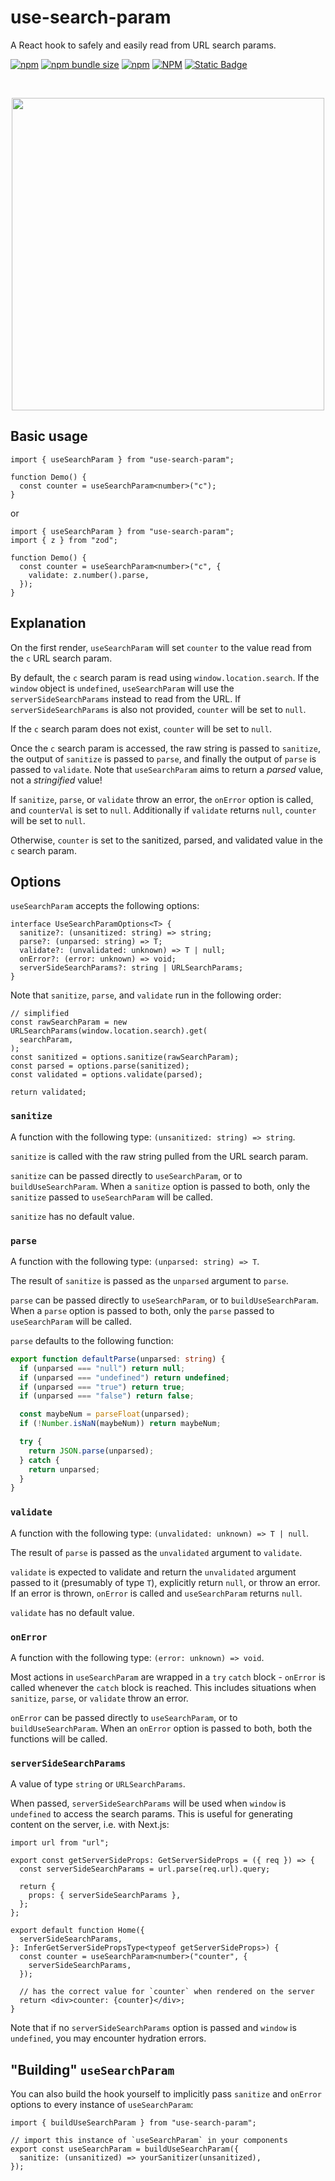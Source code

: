 # use-search-param

A React hook to safely and easily read from URL search params.

[![npm](https://img.shields.io/npm/v/use-search-param)](https://www.npmjs.com/package/use-search-param)
[![npm bundle size](https://img.shields.io/bundlephobia/minzip/use-search-param)](https://bundlephobia.com/package/use-search-param)
[![npm](https://img.shields.io/npm/dw/use-search-param)](https://www.npmjs.com/package/use-search-param)
[![NPM](https://img.shields.io/npm/l/use-search-param)](https://github.com/ElanMedoff/use-search-param/blob/master/LICENSE)
[![Static Badge](https://img.shields.io/badge/dependencies%20-%200%20-%20green)](https://github.com/ElanMedoff/use-search-param/blob/master/package.json)

<!-- a hack to get around github sanitizing styles from markdown  -->
<br>
<p align="center">
    <img src="https://elanmed.dev/npm-packages/use-search-param-logo.png" width="500px" />
</p>

## Basic usage

```tsx
import { useSearchParam } from "use-search-param";

function Demo() {
  const counter = useSearchParam<number>("c");
}
```

or

```tsx
import { useSearchParam } from "use-search-param";
import { z } from "zod";

function Demo() {
  const counter = useSearchParam<number>("c", {
    validate: z.number().parse,
  });
}
```

## Explanation

On the first render, `useSearchParam` will set `counter` to the value read from the `c` URL search param.

By default, the `c` search param is read using `window.location.search`. If the `window` object is `undefined`, `useSearchParam` will use the `serverSideSearchParams` instead to read from the URL. If `serverSideSearchParams` is also not provided, `counter` will be set to `null`.

If the `c` search param does not exist, `counter` will be set to `null`.

Once the `c` search param is accessed, the raw string is passed to `sanitize`, the output of `sanitize` is passed to `parse`, and finally the output of `parse` is passed to `validate`. Note that `useSearchParam` aims to return a _parsed_ value, not a _stringified_ value!

If `sanitize`, `parse`, or `validate` throw an error, the `onError` option is called, and `counterVal` is set to `null`. Additionally if `validate` returns `null`, `counter` will be set to `null`.

Otherwise, `counter` is set to the sanitized, parsed, and validated value in the `c` search param.

## Options

`useSearchParam` accepts the following options:

```tsx
interface UseSearchParamOptions<T> {
  sanitize?: (unsanitized: string) => string;
  parse?: (unparsed: string) => T;
  validate?: (unvalidated: unknown) => T | null;
  onError?: (error: unknown) => void;
  serverSideSearchParams?: string | URLSearchParams;
}
```

Note that `sanitize`, `parse`, and `validate` run in the following order:

```tsx
// simplified
const rawSearchParam = new URLSearchParams(window.location.search).get(
  searchParam,
);
const sanitized = options.sanitize(rawSearchParam);
const parsed = options.parse(sanitized);
const validated = options.validate(parsed);

return validated;
```

### `sanitize`

A function with the following type: `(unsanitized: string) => string`.

`sanitize` is called with the raw string pulled from the URL search param.

`sanitize` can be passed directly to `useSearchParam`, or to `buildUseSearchParam`. When a `sanitize` option is passed to both, only the `sanitize` passed to `useSearchParam` will be called.

`sanitize` has no default value.

### `parse`

A function with the following type: `(unparsed: string) => T`.

The result of `sanitize` is passed as the `unparsed` argument to `parse`.

`parse` can be passed directly to `useSearchParam`, or to `buildUseSearchParam`. When a `parse` option is passed to both, only the `parse` passed to `useSearchParam` will be called.

`parse` defaults to the following function:

```ts
export function defaultParse(unparsed: string) {
  if (unparsed === "null") return null;
  if (unparsed === "undefined") return undefined;
  if (unparsed === "true") return true;
  if (unparsed === "false") return false;

  const maybeNum = parseFloat(unparsed);
  if (!Number.isNaN(maybeNum)) return maybeNum;

  try {
    return JSON.parse(unparsed);
  } catch {
    return unparsed;
  }
}
```

### `validate`

A function with the following type: `(unvalidated: unknown) => T | null`.

The result of `parse` is passed as the `unvalidated` argument to `validate`.

`validate` is expected to validate and return the `unvalidated` argument passed to it (presumably of type `T`), explicitly return `null`, or throw an error. If an error is thrown, `onError` is called and `useSearchParam` returns `null`.

`validate` has no default value.

### `onError`

A function with the following type: `(error: unknown) => void`.

Most actions in `useSearchParam` are wrapped in a `try` `catch` block - `onError` is called whenever the `catch` block is reached. This includes situations when `sanitize`, `parse`, or `validate` throw an error.

`onError` can be passed directly to `useSearchParam`, or to `buildUseSearchParam`. When an `onError` option is passed to both, both the functions will be called.

### `serverSideSearchParams`

A value of type `string` or `URLSearchParams`.

When passed, `serverSideSearchParams` will be used when `window` is `undefined` to access the search params. This is useful for generating content on the server, i.e. with Next.js:

```tsx
import url from "url";

export const getServerSideProps: GetServerSideProps = ({ req }) => {
  const serverSideSearchParams = url.parse(req.url).query;

  return {
    props: { serverSideSearchParams },
  };
};

export default function Home({
  serverSideSearchParams,
}: InferGetServerSidePropsType<typeof getServerSideProps>) {
  const counter = useSearchParam<number>("counter", {
    serverSideSearchParams,
  });

  // has the correct value for `counter` when rendered on the server
  return <div>counter: {counter}</div>;
}
```

Note that if no `serverSideSearchParams` option is passed and `window` is `undefined`, you may encounter hydration errors.

## "Building" `useSearchParam`

You can also build the hook yourself to implicitly pass `sanitize` and `onError` options to every instance of `useSearchParam`:

```tsx
import { buildUseSearchParam } from "use-search-param";

// import this instance of `useSearchParam` in your components
export const useSearchParam = buildUseSearchParam({
  sanitize: (unsanitized) => yourSanitizer(unsanitized),
});
```
